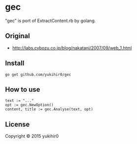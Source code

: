 # gec

"gec" is port of ExtractContent.rb by golang.

## Original
- http://labs.cybozu.co.jp/blog/nakatani/2007/09/web_1.html

## Install

```
go get github.com/yukihir0/gec
```

## How to use

```
text := "..."
opt := gec.NewOption()
content, title := gec.Analyse(text, opt)
```

## License

Copyright &copy; 2015 yukihir0
